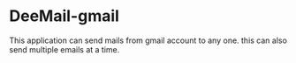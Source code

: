 # DeeMail-gmail
This application can send mails from gmail account to any one. this can also send multiple emails at a time.
